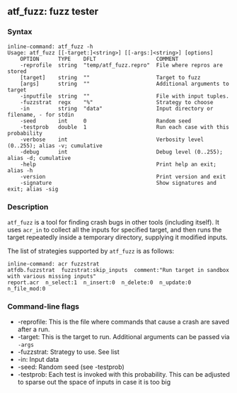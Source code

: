 ## atf_fuzz: fuzz tester

### Syntax

```
inline-command: atf_fuzz -h
Usage: atf_fuzz [[-target:]<string>] [[-args:]<string>] [options]
    OPTION      TYPE    DFLT                   COMMENT
    -reprofile  string  "temp/atf_fuzz.repro"  File where repros are stored
    [target]    string  ""                     Target to fuzz
    [args]      string  ""                     Additional arguments to target
    -inputfile  string  ""                     File with input tuples.
    -fuzzstrat  regx    "%"                    Strategy to choose
    -in         string  "data"                 Input directory or filename, - for stdin
    -seed       int     0                      Random seed
    -testprob   double  1                      Run each case with this probability
    -verbose    int                            Verbosity level (0..255); alias -v; cumulative
    -debug      int                            Debug level (0..255); alias -d; cumulative
    -help                                      Print help an exit; alias -h
    -version                                   Print version and exit
    -signature                                 Show signatures and exit; alias -sig

```

### Description

`atf_fuzz` is a tool for finding crash bugs in other tools (including itself).
It uses `acr_in` to collect all the inputs for specified target,
and then runs the target repeatedly inside a temporary directory, supplying it
modified inputs.

The list of strategies supported by `atf_fuzz` is as follows:

```
inline-command: acr fuzzstrat
atfdb.fuzzstrat  fuzzstrat:skip_inputs  comment:"Run target in sandbox with various missing inputs"
report.acr  n_select:1  n_insert:0  n_delete:0  n_update:0  n_file_mod:0
```

### Command-line flags

* -reprofile: This is the file where commands that cause a crash are saved after a run.
* -target: This is the target to run. Additional arguments can be passed via `-args`
* -fuzzstrat: Strategy to use. See list
* -in: Input data
* -seed: Random seed (see -testprob)
* -testprob: Each test is invoked with this probability. This can be adjusted to sparse out the space
of inputs in case it is too big
